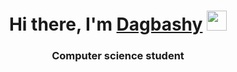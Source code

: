 <h1 align="center">Hi there, I'm <a href="https://github.com/jumayev004" target="_blank">Dagbashy</a> 
<img src="https://github.com/blackcater/blackcater/raw/main/images/Hi.gif" height="32"/></h1>
<h3 align="center">Computer science student
